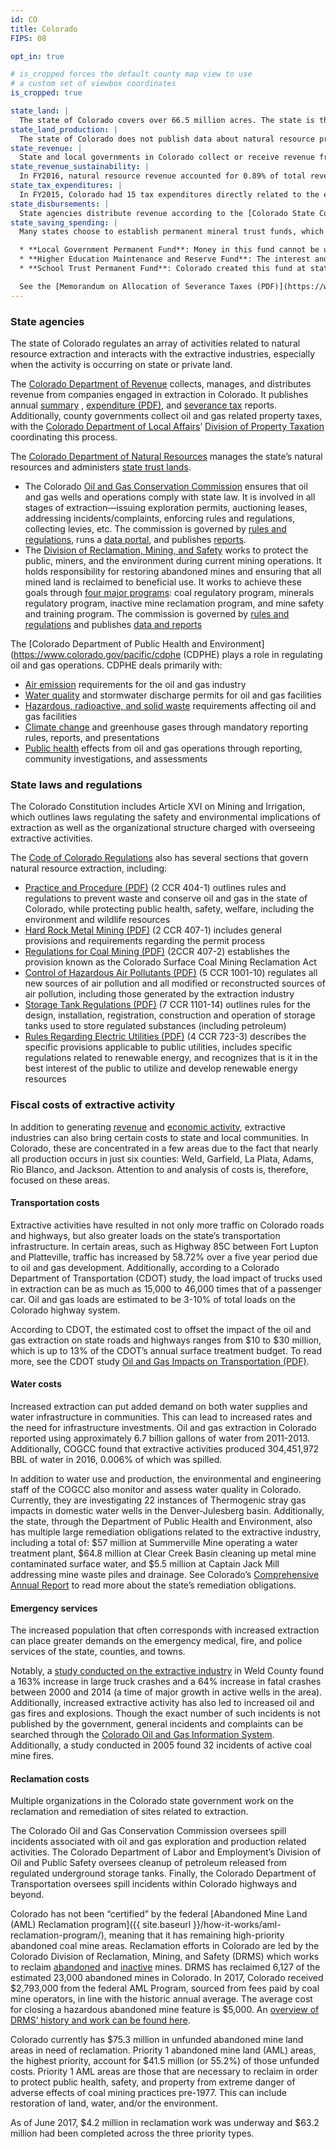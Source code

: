 ```yaml
---
id: CO
title: Colorado
FIPS: 08

opt_in: true

# is_cropped forces the default county map view to use
# a custom set of viewbox coordinates
is_cropped: true

state_land: |
  The state of Colorado covers over 66.5 million acres. The state is the owner and steward of 2.8 million acres of land and 4 million acres of mineral rights. In total, it owns 4% of land in Colorado, making it the state’s second-largest landowner, just behind the federal government.
state_land_production: |
  The state of Colorado does not publish data about natural resource production on state lands. To obtain this data, contact the [Colorado State Land Board](https://colorado.gov/statelandboard).
state_revenue: |
  State and local governments in Colorado collect or receive revenue from natural resource extraction on federal, state, and private lands.
state_revenue_sustainability: |
  In FY2016, natural resource revenue accounted for 0.89% of total revenue collected by the Colorado Department of Revenue. Colorado has a diverse set of revenue streams; however, the downturn of oil and gas markets in 2016 did have a substantial impact on certain government funds. The State Land Board, for example, saw its total trust revenue decrease by 28% due to a 35% decrease in mineral revenues.
state_tax_expenditures: |
  In FY2015, Colorado had 15 tax expenditures directly related to the extractive industries which reduced state and local revenue. Data on the exact revenue impact for all expenditures is largely unavailable due to confidentiality requirements or inability to collect that information, however, the Oil and Gas Ad Valorem Credit had an impact of $134,915,000. The Colorado Department of Revenue outlines tax expenditures in its annual [Tax Profile and Expenditure Report (PDF)](https://www.colorado.gov/pacific/sites/default/files/2016%20Tax%20Profile%20and%20Expenditure%20Report.pdf).
state_disbursements: |
  State agencies distribute revenue according to the [Colorado State Code](https://www.sos.state.co.us/CCR/Welcome.do). In addition to receiving distributions from the state, counties also collect and distribute revenue from local taxes, chiefly property taxes. Weld County, for example, produces the most oil and gas in the state, and generates a signification portion of its property tax revenue from oil and gas. It then disburses this revenue to help fund local schools, fire departments, libraries, towns, and water districts, among other items. For more details on how Weld County disburses property tax revenue see the county’s [distribution statements and treasurer reports](https://www.weldgov.com/cms/One.aspx?portalId=169&pageId=2451).
state_saving_spending: |
  Many states choose to establish permanent mineral trust funds, which can help governments smooth revenue and investments across boom and bust cycles. In FY2016, Colorado saved 28.05% of total state revenue from extractive activities. In a given year, most of Colorado’s saved extractive revenues goes to one of these funds:

  * **Local Government Permanent Fund**: Money in this fund cannot be used for any purpose except when the amount of Federal Mineral Lease revenue is 10% less than the amount received the previous year.
  * **Higher Education Maintenance and Reserve Fund**: The interest and income earned on this fund is used for maintenance projects controlled by the Colorado Commission on Higher Education’s Capital Improvements Program. The principal in this fund must remain unused unless General Fund revenue is projected to dip below the required 4% reserve.
  * **School Trust Permanent Fund**: Colorado created this fund at statehood. Interest generated on the principal must support K-12 education. Interest earnings of the fund are credited to the Public School Income Fund and transferred to the Colorado Department of Education.

  See the [Memorandum on Allocation of Severance Taxes (PDF)](https://www.colorado.gov/pacific/sites/default/files/Allocation%20of%20Severance%20Taxes.pdf) or [Public School Permanent Fund Investment Policy (PDF)](https://www.colorado.gov/pacific/sites/default/files/atoms/files/Public%20School%20Permanent%20Fund%202010%20Investment%20Policy%20-%20Approved%20March%2015%202017.pdf) for more detail.
---
```

<!-- State governance -->

### State agencies

The state of Colorado regulates an array of activities related to natural resource extraction and interacts with the extractive industries, especially when the activity is occurring on state or private land.

The [Colorado Department of Revenue](https://www.colorado.gov/revenue) collects, manages, and distributes revenue from companies engaged in extraction in Colorado. It publishes annual [summary](https://www.colorado.gov/pacific/revenue/annual-report) , [expenditure (PDF)](https://www.colorado.gov/pacific/sites/default/files/2016%20Tax%20Profile%20and%20Expenditure%20Report.pdf), and [severance tax](https://www.colorado.gov/pacific/tax/severance-tax-file) reports. Additionally, county governments collect oil and gas related property taxes, with the [Colorado Department of Local Affairs](https://www.colorado.gov/dola)’ [Division of Property Taxation](https://www.colorado.gov/pacific/dola/property-taxation) coordinating this process.

The [Colorado Department of Natural Resources](http://dnr.state.co.us/Pages/DNRDefault.aspx) manages the state’s natural resources and administers [state trust lands](https://www.colorado.gov/pacific/statelandboard).

* The Colorado [Oil and Gas Conservation Commission](http://cogcc.state.co.us/#/home) ensures that oil and gas wells and operations comply with state law. It is involved in all stages of extraction—issuing exploration permits, auctioning leases, addressing incidents/complaints, enforcing rules and regulations, collecting levies, etc. The commission is governed by [rules and regulations](http://cogcc.state.co.us/#/overview), runs a [data portal](http://cogcc.state.co.us/data.html#/cogis), and publishes [reports](http://cogcc.state.co.us/library.html#/areareports).
* The [Division of Reclamation, Mining, and Safety](http://mining.state.co.us/Pages/Home.aspx) works to protect the public, miners, and the environment during current mining operations. It holds responsibility for restoring abandoned mines and ensuring that all mined land is reclaimed to beneficial use. It works to achieve these goals through [four major programs](http://mining.state.co.us/PROGRAMS/Pages/default.aspx): coal regulatory program, minerals regulatory program, inactive mine reclamation program, and mine safety and training program. The commission is governed by [rules and regulations](http://mining.state.co.us/Rules/Pages/home.aspx) and publishes [data and reports](http://mining.state.co.us/Reports/Pages/default.aspx)

The [Colorado Department of Public Health and Environment](https://www.colorado.gov/pacific/cdphe (CDPHE) plays a role in regulating oil and gas operations. CDPHE deals primarily with:
* [Air emission](https://www.colorado.gov/pacific/cdphe/emissions-requirements-oil-and-gas-industry) requirements for the oil and gas industry
* [Water quality](https://www.colorado.gov/pacific/cdphe/categories/services-and-information/environment/water-quality) and stormwater discharge permits for oil and gas facilities
* [Hazardous, radioactive, and solid waste](https://www.colorado.gov/pacific/cdphe/categories/services-and-information/environment/waste-management-and-recycling) requirements affecting oil and gas facilities
* [Climate change](https://www.colorado.gov/pacific/cdphe/categories/services-and-information/environment/air-quality/climate-change) and greenhouse gases through mandatory reporting rules, reports, and presentations
* [Public health](https://www.colorado.gov/pacific/cdphe/categories/services-and-information/environment/oil-and-gas/oil-and-gas-and-your-health) effects from oil and gas operations through reporting, community investigations, and assessments

### State laws and regulations

The Colorado Constitution includes Article XVI on Mining and Irrigation, which outlines laws regulating the safety and environmental implications of extraction as well as the organizational structure charged with overseeing extractive activities.

The [Code of Colorado Regulations](https://www.sos.state.co.us/CCR/KeywordSearch.do) also has several sections that govern natural resource extraction, including:

- [Practice and Procedure (PDF)](https://www.sos.state.co.us/CCR/GenerateRulePdf.do?ruleVersionId=6658) (2 CCR 404-1) outlines rules and regulations to prevent waste and conserve oil and gas in the state of Colorado, while protecting public health, safety, welfare, including the environment and wildlife resources
- [Hard Rock Metal Mining (PDF)](https://www.sos.state.co.us/CCR/GenerateRulePdf.do?ruleVersionId=6169) (2 CCR 407-1) includes general provisions and requirements regarding the permit process
- [Regulations for Coal Mining (PDF)](https://www.sos.state.co.us/CCR/GenerateRulePdf.do?ruleVersionId=2044) (2CCR 407-2) establishes the provision known as the Colorado Surface Coal Mining Reclamation Act
- [Control of Hazardous Air Pollutants (PDF)](https://www.sos.state.co.us/CCR/GenerateRulePdf.do?ruleVersionId=6885) (5 CCR 1001-10) regulates all new sources of air pollution and all modified or reconstructed sources of air pollution, including those generated by the extraction industry
- [Storage Tank Regulations (PDF)](https://www.sos.state.co.us/CCR/GenerateRulePdf.do?ruleVersionId=7122) (7 CCR 1101-14) outlines rules for the design, installation, registration, construction and operation of storage tanks used to store regulated substances (including petroleum)
- [Rules Regarding Electric Utilities (PDF)](https://www.sos.state.co.us/CCR/GenerateRulePdf.do?ruleVersionId=7016) (4 CCR 723-3) describes the specific provisions applicable to public utilities, includes specific regulations related to renewable energy, and recognizes that is it in the best interest of the public to utilize and develop renewable energy resources

### Fiscal costs of extractive activity

In addition to generating [revenue](#revenue) and [economic activity](#economic-impact), extractive industries can also bring certain costs to state and local communities. In Colorado, these are concentrated in a few areas due to the fact that nearly all production occurs in just six counties: Weld, Garfield, La Plata, Adams, Rio Blanco, and Jackson. Attention to and analysis of costs is, therefore, focused on these areas.

#### Transportation costs

Extractive activities have resulted in not only more traffic on Colorado roads and highways, but also greater loads on the state’s transportation infrastructure. In certain areas, such as Highway 85C between Fort Lupton and Platteville, traffic has increased by 58.72% over a five year period due to oil and gas development. Additionally, according to a Colorado Department of Transportation (CDOT) study, the load impact of trucks used in extraction can be as much as 15,000 to 46,000 times that of a passenger car. Oil and gas loads are estimated to be 3-10% of total loads on the Colorado highway system.

According to CDOT, the estimated cost to offset the impact of the oil and gas extraction on state roads and highways ranges from $10 to $30 million, which is up to 13% of the CDOT’s annual surface treatment budget. To read more, see the CDOT study [Oil and Gas Impacts on Transportation (PDF)](https://www.google.com/url?sa=t&rct=j&q=&esrc=s&source=web&cd=1&cad=rja&uact=8&ved=0ahUKEwiu64Ojv67UAhVB0iYKHWJUDTIQFggoMAA&url=https://www.codot.gov/programs/research/pdfs/2015-research-reports/oil-and-gas-impacts-on-tranportation/oil-and-gas-impacts-on-transportation/at_download/file&usg=AFQjCNGVRJ978GbLquZkhv6I6g-zS1BWpQ&sig2=bITCLpAOHH8hUzqce_tPIA_).

#### Water costs

Increased extraction can put added demand on both water supplies and water infrastructure in communities. This can lead to increased rates and the need for infrastructure investments. Oil and gas extraction in Colorado reported using approximately 6.7 billion gallons of water from 2011-2013. Additionally, COGCC found that extractive activities produced 304,451,972 BBL of water in 2016, 0.006% of which was spilled.

In addition to water use and production, the environmental and engineering staff of the COGCC also monitor and assess water quality in Colorado. Currently, they are investigating 22 instances of Thermogenic stray gas impacts in domestic water wells in the Denver-Julesberg basin. Additionally, the state, through the Department of Public Health and Environment, also has multiple large remediation obligations related to the extractive industry, including a total of: $57 million at Summerville Mine operating a water treatment plant, $64.8 million at Clear Creek Basin cleaning up metal mine contaminated surface water, and $5.5 million at Captain Jack Mill addressing mine waste piles and drainage. See Colorado’s [Comprehensive Annual Report](https://www.colorado.gov/pacific/osc/cafr) to read more about the state’s remediation obligations.

#### Emergency services

The increased population that often corresponds with increased extraction can place greater demands on the emergency medical, fire, and police services of the state, counties, and towns.

Notably, a [study conducted on the extractive industry]() in Weld County found a 163% increase in large truck crashes and a 64% increase in fatal crashes between 2000 and 2014 (a time of major growth in active wells in the area).
Additionally, increased extractive activity has also led to increased oil and gas fires and explosions. Though the exact number of such incidents is not published by the government, general incidents and complaints can be searched through the [Colorado Oil and Gas Information System](http://cogcc.state.co.us/data.html). Additionally, a study conducted in 2005 found 32 incidents of active coal mine fires.

#### Reclamation costs

Multiple organizations in the Colorado state government work on the reclamation and remediation of sites related to extraction.

The Colorado Oil and Gas Conservation Commission oversees spill incidents associated with oil and gas exploration and production related activities. The Colorado Department of Labor and Employment’s Division of Oil and Public Safety oversees cleanup of petroleum released from regulated underground storage tanks. Finally, the Colorado Department of Transportation oversees spill incidents within Colorado highways and beyond.

Colorado has not been “certified” by the federal [Abandoned Mine Land (AML) Reclamation program]({{ site.baseurl }}/how-it-works/aml-reclamation-program/), meaning that it has remaining high-priority abandoned coal mine areas. Reclamation efforts in Colorado are led by the Colorado Division of Reclamation, Mining, and Safety (DRMS) which works to reclaim [abandoned](http://mining.state.co.us/Reports/Reports/Pages/AML.aspx) and [inactive](http://mining.state.co.us/Programs/Abandoned/Pages/impwelcomepage.aspx) mines. DRMS has reclaimed 6,127 of the estimated 23,000 abandoned mines in Colorado. In 2017, Colorado received $2,793,000 from the federal AML Program, sourced from fees paid by coal mine operators, in line with the historic annual average. The average cost for closing a hazardous abandoned mine feature is $5,000. An [overview of DRMS’ history and work can be found here](http://mining.state.co.us/Programs/Abandoned/Reclamation/Pages/OurProgram'sHistory-Colorado'sHistory.aspx).

Colorado currently has $75.3 million in unfunded abandoned mine land areas in need of reclamation. Priority 1 abandoned mine land (AML) areas, the highest priority, account for $41.5 million (or 55.2%) of those unfunded costs. Priority 1 AML areas are those that are necessary to reclaim in order to protect public health, safety, and property from extreme danger of adverse effects of coal mining practices pre-1977. This can include restoration of land, water, and/or the environment.

As of June 2017, $4.2 million in reclamation work was underway and $63.2 million had been completed across the three priority types.


